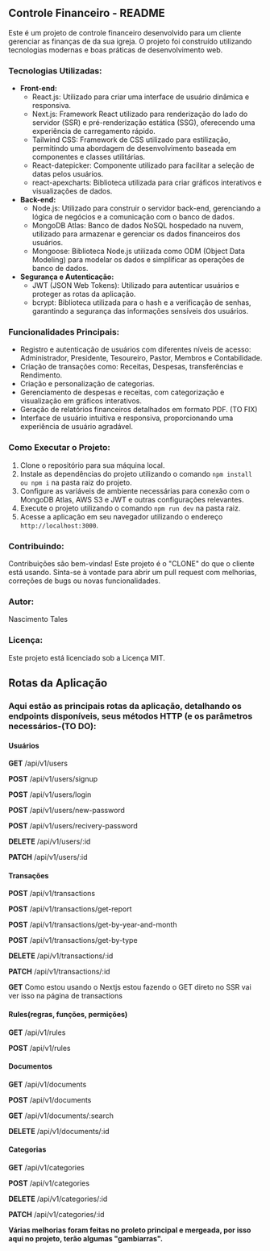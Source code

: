 <h2>Controle Financeiro - README</h2>

<p>Este é um projeto de controle financeiro desenvolvido para um cliente gerenciar as finanças de da sua igreja. O projeto foi construído utilizando tecnologias modernas e boas práticas de desenvolvimento web.</p>

<h3>Tecnologias Utilizadas:</h3>

<ul>
  <li><strong>Front-end:</strong>
    <ul>
      <li>React.js: Utilizado para criar uma interface de usuário dinâmica e responsiva.</li>
      <li>Next.js: Framework React utilizado para renderização do lado do servidor (SSR) e pré-renderização estática (SSG), oferecendo uma experiência de carregamento rápido.</li>
      <li>Tailwind CSS: Framework de CSS utilizado para estilização, permitindo uma abordagem de desenvolvimento baseada em componentes e classes utilitárias.</li>
      <li>React-datepicker: Componente utilizado para facilitar a seleção de datas pelos usuários.</li>
      <li>react-apexcharts: Biblioteca utilizada para criar gráficos interativos e visualizações de dados.</li>
    </ul>
  </li>
  <li><strong>Back-end:</strong>
    <ul>
      <li>Node.js: Utilizado para construir o servidor back-end, gerenciando a lógica de negócios e a comunicação com o banco de dados.</li>
      <li>MongoDB Atlas: Banco de dados NoSQL hospedado na nuvem, utilizado para armazenar e gerenciar os dados financeiros dos usuários.</li>
      <li>Mongoose: Biblioteca Node.js utilizada como ODM (Object Data Modeling) para modelar os dados e simplificar as operações de banco de dados.</li>
    </ul>
  </li>
  <li><strong>Segurança e Autenticação:</strong>
    <ul>
      <li>JWT (JSON Web Tokens): Utilizado para autenticar usuários e proteger as rotas da aplicação.</li>
      <li>bcrypt: Biblioteca utilizada para o hash e a verificação de senhas, garantindo a segurança das informações sensíveis dos usuários.</li>
    </ul>
  </li>
</ul>

<h3>Funcionalidades Principais:</h3>

<ul>
  <li>Registro e autenticação de usuários com diferentes níveis de acesso: Administrador, Presidente, Tesoureiro, Pastor, Membros e Contabilidade.</li>
  <li>Criação de transações como: Receitas, Despesas, transferências e Rendimento.</li>
  <li>Criação e personalização de categorias.</li>
  <li>Gerenciamento de despesas e receitas, com categorização e visualização em gráficos interativos.</li>
  <li>Geração de relatórios financeiros detalhados em formato PDF. (TO FIX) </li>
  <li>Interface de usuário intuitiva e responsiva, proporcionando uma experiência de usuário agradável.</li>
</ul>

<h3>Como Executar o Projeto:</h3>

<ol>
  <li>Clone o repositório para sua máquina local.</li>
  <li>Instale as dependências do projeto utilizando o comando <code>npm install ou npm i</code> na pasta raiz do projeto.</li>
  <li>Configure as variáveis de ambiente necessárias para conexão com o MongoDB Atlas, AWS S3 e JWT e outras configurações relevantes.</li>
  <li>Execute o projeto utilizando o comando <code>npm run dev</code> na pasta raiz.</li>
  <li>Acesse a aplicação em seu navegador utilizando o endereço <code>http://localhost:3000</code>.</li>
</ol>

<h3>Contribuindo:</h3>

<p>Contribuições são bem-vindas! Este projeto é o "CLONE" do que o cliente está usando. Sinta-se à vontade para abrir um pull request com melhorias, correções de bugs ou novas funcionalidades.</p>

<h3>Autor:</h3>

<p>Nascimento Tales</p>

<h3>Licença:</h3>

<p>Este projeto está licenciado sob a Licença MIT.</p>



<h2>Rotas da Aplicação</h2>

<h3>Aqui estão as principais rotas da aplicação, detalhando os endpoints disponíveis, seus métodos HTTP (e os parâmetros necessários-(TO DO):</h3>

<h4>Usuários</h4>

<p><strong>GET</strong> /api/v1/users</p>
<p><strong>POST</strong> /api/v1/users/signup</p>
<p><strong>POST</strong> /api/v1/users/login</p>
<p><strong>POST</strong> /api/v1/users/new-password</p>
<p><strong>POST</strong> /api/v1/users/recivery-password</p>
<p><strong>DELETE</strong> /api/v1/users/:id</p>
<p><strong>PATCH</strong> /api/v1/users/:id</p>

<h4>Transações</h4>

<p><strong>POST</strong> /api/v1/transactions</p>
<p><strong>POST</strong> /api/v1/transactions/get-report</p>
<p><strong>POST</strong> /api/v1/transactions/get-by-year-and-month</p>
<p><strong>POST</strong> /api/v1/transactions/get-by-type</p>
<p><strong>DELETE</strong> /api/v1/transactions/:id</p>
<p><strong>PATCH</strong> /api/v1/transactions/:id</p>

<p><strong>GET</strong> Como estou usando o Nextjs estou fazendo o GET direto no SSR vai ver isso na página de transactions</p>

<h4>Rules(regras, funções, permições)</h4>

<p><strong>GET</strong> /api/v1/rules</p>
<p><strong>POST</strong> /api/v1/rules</p>

<h4>Documentos</h4>

<p><strong>GET</strong> /api/v1/documents</p>
<p><strong>POST</strong> /api/v1/documents</p>
<p><strong>GET</strong> /api/v1/documents/:search</p>
<p><strong>DELETE</strong> /api/v1/documents/:id</p>

<h4>Categorias</h4>

<p><strong>GET</strong> /api/v1/categories</p>
<p><strong>POST</strong> /api/v1/categories</p>
<p><strong>DELETE</strong> /api/v1/categories/:id</p>
<p><strong>PATCH</strong> /api/v1/categories/:id</p>

<p><strong>Várias melhorias foram feitas no proleto principal e mergeada, por isso aqui no projeto, terão algumas "gambiarras".</strong></p>
